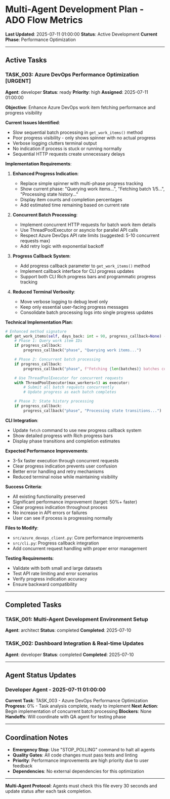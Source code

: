 # Multi-Agent Development Plan - ADO Flow Metrics

**Last Updated**: 2025-07-11 01:00:00
**Status**: Active Development
**Current Phase**: Performance Optimization

---

## Active Tasks

### TASK_003: Azure DevOps Performance Optimization [URGENT]
**Agent**: developer
**Status**: ready
**Priority**: high
**Assigned**: 2025-07-11 01:00:00

**Objective**: Enhance Azure DevOps work item fetching performance and progress visibility

**Current Issues Identified**:
- Slow sequential batch processing in `get_work_items()` method
- Poor progress visibility - only shows spinner with no actual progress
- Verbose logging clutters terminal output
- No indication if process is stuck or running normally
- Sequential HTTP requests create unnecessary delays

**Implementation Requirements**:

1. **Enhanced Progress Indication**:
   - Replace simple spinner with multi-phase progress tracking
   - Show current phase: "Querying work items...", "Fetching batch 1/5...", "Processing state history..."
   - Display item counts and completion percentages
   - Add estimated time remaining based on current rate

2. **Concurrent Batch Processing**:
   - Implement concurrent HTTP requests for batch work item details
   - Use ThreadPoolExecutor or asyncio for parallel API calls
   - Respect Azure DevOps API rate limits (suggested: 5-10 concurrent requests max)
   - Add retry logic with exponential backoff

3. **Progress Callback System**:
   - Add progress callback parameter to `get_work_items()` method
   - Implement callback interface for CLI progress updates
   - Support both CLI Rich progress bars and programmatic progress tracking

4. **Reduced Terminal Verbosity**:
   - Move verbose logging to debug level only
   - Keep only essential user-facing progress messages
   - Consolidate batch processing logs into single progress updates

**Technical Implementation Plan**:

```python
# Enhanced method signature
def get_work_items(self, days_back: int = 90, progress_callback=None) -> List[Dict]:
    # Phase 1: Query work item IDs
    if progress_callback:
        progress_callback("phase", "Querying work items...")

    # Phase 2: Concurrent batch processing
    if progress_callback:
        progress_callback("phase", f"Fetching {len(batches)} batches concurrently...")

    # Use ThreadPoolExecutor for concurrent requests
    with ThreadPoolExecutor(max_workers=5) as executor:
        # Submit all batch requests concurrently
        # Update progress as each batch completes

    # Phase 3: State history processing
    if progress_callback:
        progress_callback("phase", "Processing state transitions...")
```

**CLI Integration**:
- Update `fetch` command to use new progress callback system
- Show detailed progress with Rich progress bars
- Display phase transitions and completion estimates

**Expected Performance Improvements**:
- 3-5x faster execution through concurrent requests
- Clear progress indication prevents user confusion
- Better error handling and retry mechanisms
- Reduced terminal noise while maintaining visibility

**Success Criteria**:
- All existing functionality preserved
- Significant performance improvement (target: 50%+ faster)
- Clear progress indication throughout process
- No increase in API errors or failures
- User can see if process is progressing normally

**Files to Modify**:
- `src/azure_devops_client.py`: Core performance improvements
- `src/cli.py`: Progress callback integration
- Add concurrent request handling with proper error management

**Testing Requirements**:
- Validate with both small and large datasets
- Test API rate limiting and error scenarios
- Verify progress indication accuracy
- Ensure backward compatibility

---

## Completed Tasks

### TASK_001: Multi-Agent Development Environment Setup
**Agent**: architect
**Status**: completed
**Completed**: 2025-07-10

### TASK_002: Dashboard Integration & Real-time Updates
**Agent**: developer
**Status**: completed
**Completed**: 2025-07-10

---

## Agent Status Updates

### Developer Agent - 2025-07-11 01:00:00
**Current Task**: TASK_003 - Azure DevOps Performance Optimization
**Progress**: 0% - Task analysis complete, ready to implement
**Next Action**: Begin implementation of concurrent batch processing
**Blockers**: None
**Handoffs**: Will coordinate with QA agent for testing phase

---

## Coordination Notes

- **Emergency Stop**: Use "STOP_POLLING" command to halt all agents
- **Quality Gates**: All code changes must pass tests and linting
- **Priority**: Performance improvements are high priority due to user feedback
- **Dependencies**: No external dependencies for this optimization

---

**Multi-Agent Protocol**: Agents must check this file every 30 seconds and update status after each task completion.
